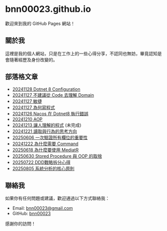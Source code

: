# bnn00023.github.io

歡迎來到我的 GitHub Pages 網站！

## 關於我
這裡是我的個人網站，只是在工作上的一些心得分享，不認同也無妨，畢竟認知是會隨著經歷及身份改變的。

## 部落格文章
- [20241128 Dotnet 8 Configuration](./20241128Dotnet8Configuration.md)
- [20241127 不建議從 Code 去理解 Domain](./20241127不建議從Code去理解Domain.md)
- [20241127 敏捷](./20241127敏捷.md)
- [20241127 為何寫程式](./20241127為何寫程式.md)
- [20241126 Nacos 在 Dotnet8 執行錯誤](./20241126Nacos在Dotnet8執行錯誤.md)
- [20241210 AOP](./20241210AOP.md)
- [20241213 讓人理解的程式](./20241213讓人理解的程式.md) (未完成)
- [20241221 讀取與行為的思考方向](./20241221讀取與行為的思考方向.md)
- [20250606 一次驗證所有欄位的重要性](./20250606一次驗證所有欄位的重要性.md)
- [20241222 為什麼需要 Command](./20241222為什麼需要Command.md)
- [20250618 為什麼要使用 MediatR](./20250618為什麼要使用MediatR.md)
- [20250630 Stored Procedure 與 OOP 的取捨](./20250630StoredProcedure與OOP的取捨.md)
- [20250722 DDD戰略拆分心得](./20250722DDD戰略拆分心得.md)
- [20250805 系統分析的核心原則](./20250805系統分析的核心原則.md)

## 聯絡我
如果你有任何問題或建議，歡迎通過以下方式聯絡我：
- Email: [bnn00023@gmail.com](mailto:bnn00023@gmail.com)
- GitHub: [bnn00023](https://github.com/bnn00023)

感謝你的訪問！